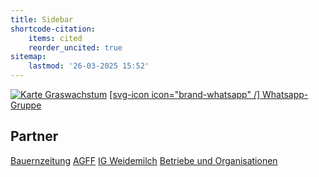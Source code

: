 ```yaml
---
title: Sidebar
shortcode-citation:
    items: cited
    reorder_uncited: true
sitemap:
    lastmod: '26-03-2025 15:52'
---
```


[![Karte Graswachstum](/uploads/Graswachstumskarte_aktuell.svg?resize(100,100))](/growth)
[[svg-icon icon="brand-whatsapp" /] Whatsapp-Gruppe ](https://chat.whatsapp.com/HWT0TodVZBuBDVAFVrUUbr?classes=button) 
 
 

## Partner
[Bauernzeitung](https://www.bauernzeitung.ch/graswachstum-serie) 
[AGFF](https://www.agff.ch) 
[IG Weidemilch](https://www.weidemilch.ch) 
[Betriebe und Organisationen](/about)
